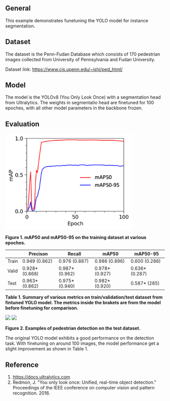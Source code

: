 ## General
This example demonstrates funetuning the YOLO model for instance segmentation. 

## Dataset
The dataset is the Penn-Fudan Database which consists of 170 pedestrian images collected from University of Pennsylvania and Fudan University.

Dataset link: https://www.cis.upenn.edu/~jshi/ped_html/

## Model
The model is the YOLOv8 (You Only Look Once) with a segmentation head from Ultralytics. The weights in segmentatio head are finetuned for 100 epoches, with all other model parameters in the backbone frozen.

## Evaluation
<img src="figures/map.png" width="400" />

**Figure 1. mAP50 and mAP50-95 on the training dataset at various epoches.**


| | Precison | Recall | mAP50 | mAP50-95 |
| --- | --- | --- | --- | --- |
| Train | 0.949 (0.862) | 0.976 (0.887) | 0.986 (0.896) | 0.600 (0.286) |
| Valid | 0.928* (0.868) | 0.987* (0.962) | 0.978* (0.927) | 0.636* (0.287) |
| Test | 0.963* (0.862) | 0.975* (0.940) | 0.982* (0.920) | 0.587* (285) |

**Table 1. Summary of various metrics on train/validation/test dataset from fintuned YOLO model. The metrics inside the brakets are from  the model before finetuning for comparison.**

<img src="figures/PennPed00029.png" height="300" />    <img src="figures/PennPed00061.png" height="300" />

**Figure 2. Examples of pedestrian detection on the test dataset.**

The original YOLO model exhibits a good performance on the detection task. With finetuning on around 100 images, the model performance get a slight improvement as shown in Table 1. 

## Reference
1. https://docs.ultralytics.com
2. Redmon, J. "You only look once: Unified, real-time object detection." Proceedings of the IEEE conference on computer vision and pattern recognition. 2016.
